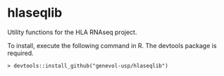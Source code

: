 # hlaseqlib
Utility functions for the HLA RNAseq project.

To install, execute the following command in R. The devtools package is required.

```
> devtools::install_github("genevol-usp/hlaseqlib")
``` 

